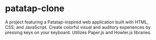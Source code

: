 # patatap-clone
A project featuring a Patatap-inspired web application built with HTML, CSS, and JavaScript. Create colorful visual and auditory experiences by pressing keys on your keyboard. Utilizes Paper.js and Howler.js libraries.
